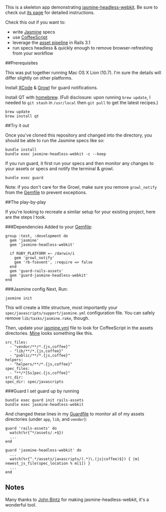 This is a skeleton app demonstrating [jasmine-headless-webkit](http://github.com/johnbintz/jasmine-headless-webkit/). Be sure to check out [its page](https://johnbintz.github.com/jasmine-headless-webkit/) for detailed instructions.

Check this out if you want to:

* write [Jasmine](https://github.com/pivotal/jasmine/wiki) specs
* use [CoffeeScript](http://jashkenas.github.com/coffee-script/)
* leverage the [asset pipeline](http://railscasts.com/episodes/279-understanding-the-asset-pipeline) in Rails 3.1
* run specs headless & quickly enough to remove browser-refreshing from your workflow

##Prerequisites

This was put together running Mac OS X Lion (10.7). I'm sure the details will differ slightly on other platforms.

Install [XCode](http://itunes.apple.com/us/app/xcode/id448457090?mt=12) & [Growl](http://growl.info/index.php) for guard notifications.

Install QT with [homebrew](https://github.com/mxcl/homebrew). (Full disclosure: upon running `brew update`, I needed to `git stash` in `/usr/local` then `git pull` to get the latest recipes.)

    brew update
    brew install qt

##Try it out

Once you've cloned this repository and changed into the directory, you should be able to run the Jasmine specs like so:

    bundle install
    bundle exec jasmine-headless-webkit -c --keep

If you run guard, it first run your specs and then monitor any changes to your assets or specs and notify the terminal & growl.

    bundle exec guard

Note: if you don't care for the Growl, make sure you remove `growl_notify` from the [Gemfile](https://github.com/searls/jasmine-headless-webkit-rails-skeleton/blob/master/Gemfile) to prevent exceptions.

##The play-by-play

If you're looking to recreate a similar setup for your existing project, here are the steps I took.

###Dependencies
Added to your [Gemfile](https://github.com/searls/jasmine-headless-webkit-rails-skeleton/blob/master/Gemfile):

    group :test, :development do
      gem 'jasmine'
      gem 'jasmine-headless-webkit'
  
      if RUBY_PLATFORM =~ /darwin/i
        gem 'growl_notify'
        gem 'rb-fsevent', :require => false 
      end
      gem 'guard-rails-assets'
      gem 'guard-jasmine-headless-webkit'
    end
    
###Jasmine config
Next, Run:

    jasmine init

This will create a little structure, most importantly your `spec/javascripts/support/jasmine.yml` configuration file. You can safely remove `lib/tasks/jasmine.rake`, though.

Then, update your [jasmine.yml](https://github.com/searls/jasmine-headless-webkit-rails-skeleton/blob/master/spec/javascripts/support/jasmine.yml) file to look for CoffeeScript in the assets directories. [Mine](https://github.com/searls/jasmine-headless-webkit-rails-skeleton/blob/master/spec/javascripts/support/jasmine.yml) looks something like this.

    src_files:
      - "vendor/**/*.{js,coffee}"
      - "lib/**/*.{js,coffee}"
      - "public/**/*.{js,coffee}"
    helpers:
      - "helpers/**/*.{js,coffee}"
    spec_files:
      - "**/*[Ss]pec.{js,coffee}"
    src_dir:
    spec_dir: spec/javascripts

###Guard
I set guard up by running

    bundle exec guard init rails-assets
    bundle exec jasmine-headless-webkit
    
And changed these lines in my [Guardfile](https://github.com/searls/jasmine-headless-webkit-rails-skeleton/blob/master/Guardfile) to monitor all of my assets directories (under `app`, `lib`, and `vendor`):

    guard 'rails-assets' do
      watch(%r{^*/assets/.+$})
      ...
    end

    guard 'jasmine-headless-webkit' do
      ...
      watch(%r{^.*/assets/javascripts/(.*)\.(js|coffee)$}) { |m| newest_js_file(spec_location % m[1]) }
      ...
    end

## Notes

Many thanks to [John Bintz](http://twitter.com/johnbintz) for making jasmine-headless-webkit, it's a wonderful tool.


  
